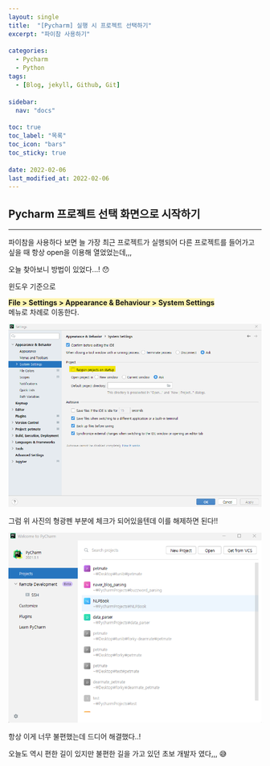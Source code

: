 ```yaml
---
layout: single
title:  "[Pycharm] 실행 시 프로젝트 선택하기"
excerpt: "파이참 사용하기"

categories:
  - Pycharm
  - Python
tags:
  - [Blog, jekyll, Github, Git]

sidebar:
  nav: "docs"

toc: true
toc_label: "목록"
toc_icon: "bars"
toc_sticky: true
 
date: 2022-02-06
last_modified_at: 2022-02-06
---
```


## **Pycharm 프로젝트 선택 화면으로 시작하기**
***
파이참을 사용하다 보면 늘 가장 최근 프로젝트가 실행되어 다른 프로젝트를 들어가고 싶을 때 항상 open을 이용해 열었었는데,,,  

오늘 찾아보니 방법이 있었다...! :hushed:  

윈도우 기준으로  

<span style="background-color:#fff5b1"> **File > Settings > Appearance & Behaviour > System Settings** </span>   
메뉴로 차례로 이동한다.  

<img src="/assets/images/start_display.png" title="그림 1" alt="메뉴 이동"/>

그럼 위 사진의 형광펜 부분에 체크가 되어있을텐데 이를 해제하면 된다!!  

<img src="/assets/images/start_display2.png" title="그림 2" alt="결과"/>

항상 이게 너무 불편했는데 드디어 해결했다..!  

오늘도 역시 편한 길이 있지만 불편한 길을 가고 있던 초보 개발자 였다,,, :sweat_smile:
